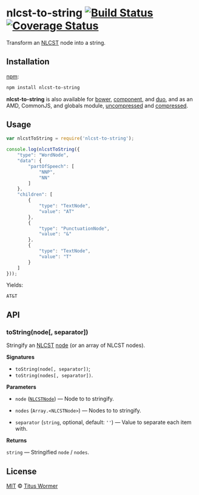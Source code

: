 # nlcst-to-string [![Build Status](https://img.shields.io/travis/wooorm/nlcst-to-string.svg)](https://travis-ci.org/wooorm/nlcst-to-string) [![Coverage Status](https://img.shields.io/codecov/c/github/wooorm/nlcst-to-string.svg)](https://codecov.io/github/wooorm/nlcst-to-string)

Transform an [NLCST](https://github.com/wooorm/nlcst) node into a string.

## Installation

[npm](https://docs.npmjs.com/cli/install):

```bash
npm install nlcst-to-string
```

**nlcst-to-string** is also available for [bower](http://bower.io/#install-packages),
[component](https://github.com/componentjs/component), and
[duo](http://duojs.org/#getting-started), and as an AMD, CommonJS, and globals
module, [uncompressed](nlcst-to-string.js) and [compressed](nlcst-to-string.min.js).

## Usage

```javascript
var nlcstToString = require('nlcst-to-string');

console.log(nlcstToString({
    "type": "WordNode",
    "data": {
        "partOfSpeech": [
            "NNP",
            "NN"
        ]
    },
    "children": [
        {
            "type": "TextNode",
            "value": "AT"
        },
        {
            "type": "PunctuationNode",
            "value": "&"
        },
        {
            "type": "TextNode",
            "value": "T"
        }
    ]
}));
```

Yields:

```text
AT&T
```

## API

### toString(node\[, separator\])

Stringify an [NLCST](https://github.com/wooorm/nlcst) [node](https://github.com/wooorm/nlcst#node)
(or an array of NLCST nodes).

**Signatures**

*   `toString(node[, separator])`;
*   `toString(nodes[, separator])`.

**Parameters**

*   `node` ([`NLCSTNode`](https://github.com/wooorm/nlcst#node))
    — Node to to stringify.

*   `nodes` (`Array.<NLCSTNode>`) — Nodes to to stringify.

*   `separator` (`string`, optional, default: `''`) — Value to separate
    each item with.

**Returns**

`string` — Stringified `node` / `nodes`.

## License

[MIT](LICENSE) © [Titus Wormer](http://wooorm.com)
